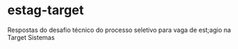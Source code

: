 # estag-target
Respostas do desafio técnico do processo seletivo para vaga de est;agio na Target Sistemas

